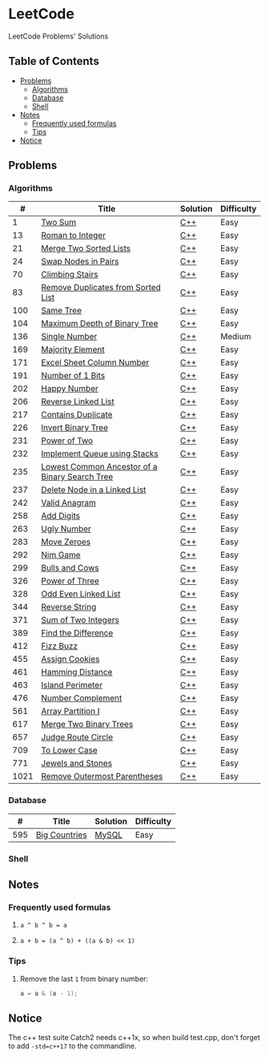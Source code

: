 # LeetCode

LeetCode Problems' Solutions

## Table of Contents

<!-- vim-markdown-toc GFM -->

* [Problems](#problems)
    * [Algorithms](#algorithms)
    * [Database](#database)
    * [Shell](#shell)
* [Notes](#notes)
    * [Frequently used formulas](#frequently-used-formulas)
    * [Tips](#tips)
* [Notice](#notice)

<!-- vim-markdown-toc -->

## Problems

### Algorithms

| #    | Title                                                 | Solution        | Difficulty |
|------|-------------------------------------------------------|-----------------|------------|
| 1    | [Two Sum][1]                                          | [C++][1.cpp]    | Easy       |
| 13   | [Roman to Integer][13]                                | [C++][13.cpp]   | Easy       |
| 21   | [Merge Two Sorted Lists][21]                          | [C++][21.cpp]   | Easy       |
| 24   | [Swap Nodes in Pairs][24]                             | [C++][24.cpp]   | Easy       |
| 70   | [Climbing Stairs][70]                                 | [C++][70.cpp]   | Easy       |
| 83   | [Remove Duplicates from Sorted List][83]              | [C++][83.cpp]   | Easy       |
| 100  | [Same Tree][100]                                      | [C++][100.cpp]  | Easy       |
| 104  | [Maximum Depth of Binary Tree][104]                   | [C++][104.cpp]  | Easy       |
| 136  | [Single Number][136]                                  | [C++][136.cpp]  | Medium     |
| 169  | [Majority Element][169]                               | [C++][169.cpp]  | Easy       |
| 171  | [Excel Sheet Column Number][171]                      | [C++][171.cpp]  | Easy       |
| 191  | [Number of 1 Bits][191]                               | [C++][191.cpp]  | Easy       |
| 202  | [Happy Number][202]                                   | [C++][202.cpp]  | Easy       |
| 206  | [Reverse Linked List][206]                            | [C++][206.cpp]  | Easy       |
| 217  | [Contains Duplicate][217]                             | [C++][217.cpp]  | Easy       |
| 226  | [Invert Binary Tree][226]                             | [C++][226.cpp]  | Easy       |
| 231  | [Power of Two][231]                                   | [C++][231.cpp]  | Easy       |
| 232  | [Implement Queue using Stacks][232]                   | [C++][232.cpp]  | Easy       |
| 235  | [Lowest Common Ancestor of a Binary Search Tree][235] | [C++][235.cpp]  | Easy       |
| 237  | [Delete Node in a Linked List][237]                   | [C++][237.cpp]  | Easy       |
| 242  | [Valid Anagram][242]                                  | [C++][242.cpp]  | Easy       |
| 258  | [Add Digits][258]                                     | [C++][258.cpp]  | Easy       |
| 263  | [Ugly Number][263]                                    | [C++][263.cpp]  | Easy       |
| 283  | [Move Zeroes][283]                                    | [C++][283.cpp]  | Easy       |
| 292  | [Nim Game][292]                                       | [C++][292.cpp]  | Easy       |
| 299  | [Bulls and Cows][299]                                 | [C++][299.cpp]  | Easy       |
| 326  | [Power of Three][326]                                 | [C++][326.cpp]  | Easy       |
| 328  | [Odd Even Linked List][328]                           | [C++][328.cpp]  | Easy       |
| 344  | [Reverse String][344]                                 | [C++][344.cpp]  | Easy       |
| 371  | [Sum of Two Integers][371]                            | [C++][371.cpp]  | Easy       |
| 389  | [Find the Difference][389]                            | [C++][389.cpp]  | Easy       |
| 412  | [Fizz Buzz][412]                                      | [C++][412.cpp]  | Easy       |
| 455  | [Assign Cookies][455]                                 | [C++][455.cpp]  | Easy       |
| 461  | [Hamming Distance][461]                               | [C++][461.cpp]  | Easy       |
| 463  | [Island Perimeter][463]                               | [C++][463.cpp]  | Easy       |
| 476  | [Number Complement][476]                              | [C++][476.cpp]  | Easy       |
| 561  | [Array Partition I][561]                              | [C++][561.cpp]  | Easy       |
| 617  | [Merge Two Binary Trees][617]                         | [C++][617.cpp]  | Easy       |
| 657  | [Judge Route Circle][657]                             | [C++][657.cpp]  | Easy       |
| 709  | [To Lower Case][709]                                  | [C++][709.cpp]  | Easy       |
| 771  | [Jewels and Stones][771]                              | [C++][771.cpp]  | Easy       |
| 1021 | [Remove Outermost Parentheses][1021]                  | [C++][1021.cpp] | Easy       |

### Database

| #   | Title                | Solution           | Difficulty |
|-----|----------------------|--------------------|------------|
| 595 | [Big Countries][595] | [MySQL][595.mysql] | Easy       |

### Shell

## Notes

### Frequently used formulas

1. `a ^ b ^ b = a`

2. `a + b = (a ^ b) + ((a & b) << 1)`

### Tips

1. Remove the last `1` from binary number:

    ```cpp
    a = a & (a - 1);
    ```

## Notice

The c++ test suite Catch2 needs c++1x, so when build test.cpp, don't forget to add `-std=c++17` to the commandline.

[1]: https://leetcode.com/problems/two-sum/
[1.cpp]: ./algorithms/cpp/twoSum/solution.h
[13]: https://leetcode.com/problems/roman-to-integer/
[13.cpp]: ./algorithms/cpp/romanToInteger/solution.h
[21]: https://leetcode.com/problems/merge-two-sorted-lists/
[21.cpp]: ./algorithms/cpp/mergeTwoSortedLists/solution.h
[24]: https://leetcode.com/problems/swap-nodes-in-pairs
[24.cpp]: ./algorithms/cpp/swapNodesInPairs/solution.h
[70]: https://leetcode.com/problems/climbing-stairs/
[70.cpp]: ./algorithms/cpp/climbingStairs/solution.h
[83]: https://leetcode.com/problems/remove-duplicates-from-sorted-list/
[83.cpp]: ./algorithms/cpp/removeDuplicatesFromSortedList/solution.h
[100]: https://leetcode.com/problems/same-tree/
[100.cpp]: ./algorithms/cpp/sameTree/solution.h
[104]: https://leetcode.com/problems/maximum-depth-of-binary-tree/
[104.cpp]: ./algorithms/cpp/maximumDepthOfBinaryTree/solution.h
[136]: https://leetcode.com/problems/single-number/
[136.cpp]: ./algorithms/cpp/singleNumber/solution.h
[169]: https://leetcode.com/problems/majority-element/
[169.cpp]: ./algorithms/cpp/majorityElement/solution.h
[171]: https://leetcode.com/problems/excel-sheet-column-number/
[171.cpp]: ./algorithms/cpp/excelSheetColumnNumber/solution.h
[191]: https://leetcode.com/problems/number-of-1-bits/
[191.cpp]: ./algorithms/cpp/numberOf1Bits/solution.h
[202]: https://leetcode.com/problems/happy-number/
[202.cpp]: ./algorithms/cpp/happyNumber/solution.h
[206]: https://leetcode.com/problems/reverse-linked-list/
[206.cpp]: ./algorithms/cpp/reverseLinkedList/solution.h
[217]: https://leetcode.com/problems/contains-duplicate/
[217.cpp]: ./algorithms/cpp/containsDuplicate/solution.h
[226]: https://leetcode.com/problems/invert-binary-tree/
[226.cpp]: ./algorithms/cpp/invertBinaryTree/solution.h
[231]: https://leetcode.com/problems/power-of-two/
[231.cpp]: ./algorithms/cpp/powerOfTwo/solution2.h
[232]: https://leetcode.com/problems/implement-queue-using-stacks/
[232.cpp]: ./algorithms/cpp/implementQueueUsingStacks/solution.h
[235]: https://leetcode.com/problems/lowest-common-ancestor-of-a-binary-search-tree/
[235.cpp]: ./algorithms/cpp/lowestCommonAncestorOfABinarySearchTree/solution.h
[237]: https://leetcode.com/problems/delete-node-in-a-linked-list/
[237.cpp]: ./algorithms/cpp/deleteNodeInALinkedList/solution.h
[242]: https://leetcode.com/problems/valid-anagram/
[242.cpp]: ./algorithms/cpp/validAnagram/solution.h
[258]: https://leetcode.com/problems/add-digits/
[258.cpp]: ./algorithms/cpp/addDigits/solution.h
[263]: https://leetcode.com/problems/ugly-number/
[263.cpp]: ./algorithms/cpp/uglyNumber/solution.h
[283]: https://leetcode.com/problems/move-zeroes/
[283.cpp]: ./algorithms/cpp/moveZeroes/solution.h
[292]: https://leetcode.com/problems/nim-game/
[292.cpp]: ./algorithms/cpp/nimGame/solution.h
[299]: https://leetcode.com/problems/bulls-and-cows/
[299.cpp]: ./algorithms/cpp/bullsAndCows/solution.h
[326]: https://leetcode.com/problems/power-of-three/
[326.cpp]: ./algorithms/cpp/powerOfThree/solution2.h
[328]: https://leetcode.com/problems/odd-even-linked-list/
[328.cpp]: ./algorithms/cpp/oddEvenLinkedList/solution.h
[344]: https://leetcode.com/problems/reverse-string/
[344.cpp]: ./algorithms/cpp/reverseString/solution.h
[371]: https://leetcode.com/problems/sum-of-two-integers/
[371.cpp]: ./algorithms/cpp/sumOfTwoIntegers/solution.h
[389]: https://leetcode.com/problems/find-the-difference/
[389.cpp]: ./algorithms/cpp/findTheDifference/solution.h
[412]: https://leetcode.com/problems/fizz-buzz
[412.cpp]: ./algorithms/cpp/fizzBuzz/solution.h
[455]: https://leetcode.com/problems/assign-cookies/
[455.cpp]: ./algorithms/cpp/assignCookies/solution.h
[461]: https://leetcode.com/problems/hamming-distance/
[461.cpp]: ./algorithms/cpp/hammingDistance/solution.h
[463]: https://leetcode.com/problems/island-perimeter/
[463.cpp]: ./algorithms/cpp/islandPerimeter/solution.h
[476]: https://leetcode.com/problems/number-complement/
[476.cpp]: ./algorithms/cpp/numberComplement/solution.h
[561]: https://leetcode.com/problems/array-partition-i/
[561.cpp]: ./algorithms/cpp/arrayPartitionI/solution.h
[595]: https://leetcode.com/problems/big-countries/
[595.mysql]: ./database/mysql/bigCountries/README.md
[617]: https://leetcode.com/problems/merge-two-binary-trees/
[617.cpp]: ./algorithms/cpp/mergeTwoBinaryTrees/solution.h
[657]: https://leetcode.com/problems/judge-route-circle/
[657.cpp]: ./algorithms/cpp/judgeRouteCircle/solution.h
[709]: https://leetcode.com/problems/to-lower-case/
[709.cpp]: ./algorithms/cpp/toLowerCase/solution.h
[771]: https://leetcode.com/problems/jewels-and-stones/
[771.cpp]: ./algorithms/cpp/jewelsAndStones/solution.h
[1021]: https://leetcode.com/problems/remove-outermost-parentheses/
[1021.cpp]: ./algorithms/cpp/removeOutermostParentheses/solution.h
